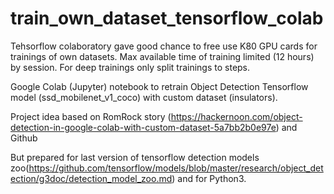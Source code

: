 # train_own_dataset_tensorflow_colab

Tehsorflow colaboratory gave good chance to free use K80 GPU cards for trainings of own datasets.
Max available time of training limited (12 hours) by session. For deep trainings only split trainings to steps.

Google Colab (Jupyter) notebook to retrain Object Detection Tensorflow model (ssd_mobilenet_v1_coco) with custom dataset (insulators).

Project idea based on RomRock story (https://hackernoon.com/object-detection-in-google-colab-with-custom-dataset-5a7bb2b0e97e) and Github

But prepared for last version of tensorflow detection models zoo(https://github.com/tensorflow/models/blob/master/research/object_detection/g3doc/detection_model_zoo.md) and for Python3.


